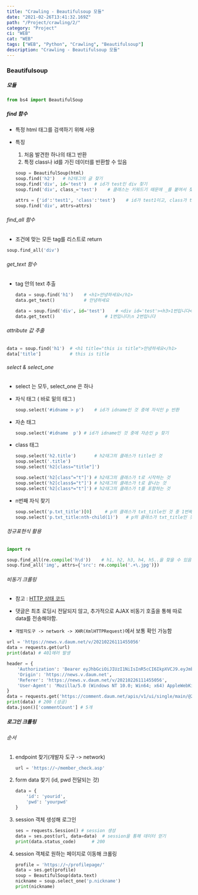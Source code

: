 ```yaml
---
title: "Crawling - Beautifulsoup 모듈"
date: "2021-02-26T13:41:32.169Z"
path: "/Project/crawling/2/"
category: "Project"
ci: "WEB"
cat: "WEB"
tags: ["WEB", "Python", "Crawling", "Beautifulsoup"]
description: "Crawling - Beautifulsoup 모듈"
---
```






### Beautifulsoup

##### 모듈

```python
from bs4 import BeautifulSoup
```



##### find 함수

* 특정 html 태그를 검색하기 위해 사용

* 특징

  1. 처음 발견한 하나의 태그 반환
  2. 특정 class나 id를 가진 데이터를 반환할 수 있음

  ```python
  soup = BeautifulSoup(html)
  soup.find('h2')	# h2태그의 글 찾기
  soup.find('div', id='test')	# id가 test인 div 찾기
  soup.find('div', class_='test')	 # 클래스는 키워드기 때문에 _를 붙여서 찾아야함
  ```

  ```python
  attrs = {'id':'test1', 'class':'test'}	# id가 test1이고, class가 test인 div
  soup.find('div', attrs=attrs)
  ```



###### find_all 함수

* 조건에 맞는 모든 tag를 리스트로 return

```python
soup.find_all('div')
```





###### get_text 함수

* tag 안의 text 추출

  ```python
  data = soup.find('h1')	# <h1>안녕하세요</h1>
  data.get_text()			# 안녕하세요
  ```

  ```python
  data = soup.find('div', id='test')	# <div id='test'><h3>1번입니다</h3><p>2번입니다</p></div>
  data.get_text() 					# 1번입니다\n 2번입니다
  ```



###### attribute 값 추출

```python
data = soup.find('h1')	# <h1 title="this is title">안녕하세요</h1>
data['title']			# this is title
```



###### select & select_one

* select 는 모두, select_one 은 하나

* 자식 태그 ( 바로 밑의 태그 )

  ```python
  soup.select('#idname > p')	# id가 idname인 것 중에 자식인 p 반환
  ```

* 자손 태그

  ```python
  soup.select('#idname  p')	# id가 idname인 것 중에 자손인 p 찾기
  ```

* class 태그

  ```python
  soup.select('h2.title')		# h2태그의 클래스가 title인 것
  soup.select('.title')
  soup.select('h2[class="title"]')
  
  soup.select('h2[class^="t"]')	# h2태그의 클래스가 t로 시작하는 것
  soup.select('h2[class$="t"]')	# h2태그의 클래스가 t로 끝나는 것
  soup.select('h2[class*="t"]')	# h2태그의 클래스가 t를 포함하는 것
  ```

* n번째 자식 찾기

  ```python
  soup.select('p.txt_title')[0] 	# p의 클래스가 txt_title인 것 중 1번째 것
  soup.select('p.txt_title:nth-child(1)') 	# p의 클래스가 txt_title인 것 중 1번째 것
  ```



###### 정규표현식 활용

```python
import re
```

```python
soup.find_all(re.compile('h\d'))	# h1, h2, h3, h4, h5..을 찾을 수 있음
soup.find_all('img', attrs={'src': re.compile('.+\.jpg')})
```



###### 비동기 크롤링

* 참고 : [HTTP 상태 코드](https://tinnia.github.io/Study/web/1/)

* 댓글은 최초 로딩시 전달되지 않고, 추가적으로 AJAX 비동기 호출을 통해 따로 data를 전송해야함.
* `개발자도구 -> network -> XHR(XmlHTTPRequest)`에서 보통 확인 가능함

```python
url = 'https://news.v.daum.net/v/20210226111455056'
data = requests.get(url)
print(data)	# 401에러 발생
```

```python
header = {
    'Authorization': 'Bearer eyJhbGciOiJIUzI1NiIsInR5cCI6IkpXVCJ9.eyJmb3J1bV9rZXkiOiJuZXdzIiwiZ3JhbnRfdHlwZSI6ImFsZXhfY3JlZGVudGlhbHMiLCJzY29wZSI6W10sImV4cCI6MTYxNDM2NjEyMCwiYXV0aG9yaXRpZXMiOlsiUk9MRV9DTElFTlQiXSwianRpIjoiNWU4MWJmMTItOTgyYy00NDc0LTkwMDAtMmYwZTU1ZWViYTRhIiwiZm9ydW1faWQiOi05OSwiY2xpZW50X2lkIjoiMjZCWEF2S255NVdGNVowOWxyNWs3N1k4In0.mEBJTBTScgVx8A-SkKvm-rE0iYYSba6FVd_dVlpL24Q',
    'Origin': 'https://news.v.daum.net',
    'Referer': 'https://news.v.daum.net/v/20210226111455056',
    'User-Agent': 'Mozilla/5.0 (Windows NT 10.0; Win64; x64) AppleWebKit/537.36 (KHTML, like Gecko) Chrome/88.0.4324.190 Safari/537.36'
}
data = requests.get('https://comment.daum.net/apis/v1/ui/single/main/@20210226111455056', headers=header)
print(data)	# 200 (성공)
data.json()['commentCount']	# 5개
```



##### 로그인 크롤링

######  순서

1. endpoint 찾기(개발자 도구 -> network)

   ```python
   url = 'https://~/member_check.asp'
   ```

2. form data 찾기 (id, pwd 전달되는 것)

   ```python
   data = {
       'id': 'yourid',
       'pwd': 'yourpwd'
   }
   ```

3. session 객체 생성해 로그인

   ```python
   ses = requests.Session()	# session 생성
   data = ses.post(url, data=data)	# session을 통해 데이터 얻기
   print(data.status_code)		# 200
   ```

4. session 객체로 원하는 페이지로 이동해 크롤링

   ```python
   profile = 'https://~/profilepage/'
   data = ses.get(profile)
   soup = BeautifulSoup(data.text)
   nickname = soup.select_one('p.nickname')
   print(nickname)
   ```

   



































